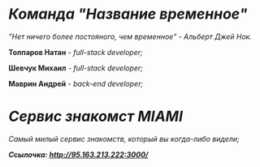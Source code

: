 # ***Команда "Название временное"***
*"Нет ничего более постояного, чем временное" - Альберт Джей Нок.*

**Толпаров Натан** - *full-stack developer;*

**Шевчук Михаил** - *full-stack developer;*

**Маврин Андрей** - *back-end developer;*

# ***Сервис знакомст MIAMI***
*Самый милый сервис знакомств, который вы когда-либо видели;*

***Ссылочка: http://95.163.213.222:3000/***